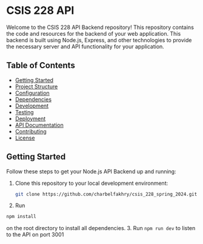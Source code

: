 # CSIS 228 API

Welcome to the CSIS 228 API Backend repository! This repository contains the code and resources for the backend of your web application. This backend is built using Node.js, Express, and other technologies to provide the necessary server and API functionality for your application.

## Table of Contents

- [Getting Started](#getting-started)
- [Project Structure](#project-structure)
- [Configuration](#configuration)
- [Dependencies](#dependencies)
- [Development](#development)
- [Testing](#testing)
- [Deployment](#deployment)
- [API Documentation](#api-documentation)
- [Contributing](#contributing)
- [License](#license)

## Getting Started

Follow these steps to get your Node.js API Backend up and running:

1. Clone this repository to your local development environment:

   ```bash
   git clone https://github.com/charbelfakhry/csis_228_spring_2024.git
   ```

2. Run 

```bash 
npm install 
``` 
on the root directory to install all dependencies.
3. Run ```npm run dev``` to listen to the API on port 3001
